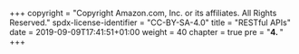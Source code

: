 +++
copyright = "Copyright Amazon.com, Inc. or its affiliates. All Rights Reserved."
spdx-license-identifier = "CC-BY-SA-4.0"
title = "RESTful APIs"
date = 2019-09-09T17:41:51+01:00
weight = 40
chapter = true
pre = "<b>4. </b>"
+++
